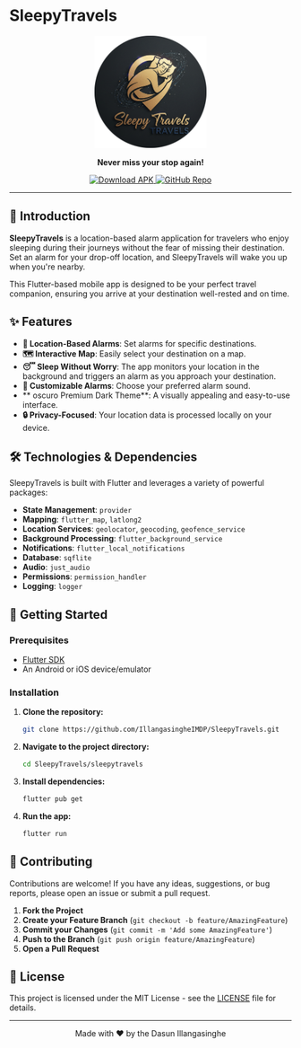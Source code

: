 
# SleepyTravels

<p align="center">
  <img src="logo.png" alt="SleepyTravels Logo" width="200"/>
</p>

<p align="center">
  <strong>Never miss your stop again!</strong>
</p>

<p align="center">
  <a href="https://github.com/IllangasingheIMDP/SleepyTravels/releases/latest/download/app-release.apk">
    <img src="https://img.shields.io/badge/Download-APK-brightgreen.svg" alt="Download APK">
  </a>
  <a href="https://github.com/IllangasingheIMDP/SleepyTravels">
    <img src="https://img.shields.io/badge/GitHub-Repo-blue.svg" alt="GitHub Repo">
  </a>
</p>

---

## 🚀 Introduction

**SleepyTravels** is a location-based alarm application for travelers who enjoy sleeping during their journeys without the fear of missing their destination. Set an alarm for your drop-off location, and SleepyTravels will wake you up when you're nearby.

This Flutter-based mobile app is designed to be your perfect travel companion, ensuring you arrive at your destination well-rested and on time.

## ✨ Features

- **📍 Location-Based Alarms**: Set alarms for specific destinations.
- **🗺️ Interactive Map**: Easily select your destination on a map.
- **😴 Sleep Without Worry**: The app monitors your location in the background and triggers an alarm as you approach your destination.
- **🎵 Customizable Alarms**: Choose your preferred alarm sound.
- ** oscuro Premium Dark Theme**: A visually appealing and easy-to-use interface.
- **🔒 Privacy-Focused**: Your location data is processed locally on your device.

## 🛠️ Technologies & Dependencies

SleepyTravels is built with Flutter and leverages a variety of powerful packages:

- **State Management**: `provider`
- **Mapping**: `flutter_map`, `latlong2`
- **Location Services**: `geolocator`, `geocoding`, `geofence_service`
- **Background Processing**: `flutter_background_service`
- **Notifications**: `flutter_local_notifications`
- **Database**: `sqflite`
- **Audio**: `just_audio`
- **Permissions**: `permission_handler`
- **Logging**: `logger`

## 🏁 Getting Started

### Prerequisites

- [Flutter SDK](https://flutter.dev/docs/get-started/install)
- An Android or iOS device/emulator

### Installation

1. **Clone the repository:**
   ```sh
   git clone https://github.com/IllangasingheIMDP/SleepyTravels.git
   ```
2. **Navigate to the project directory:**
   ```sh
   cd SleepyTravels/sleepytravels
   ```
3. **Install dependencies:**
   ```sh
   flutter pub get
   ```
4. **Run the app:**
   ```sh
   flutter run
   ```

## 🤝 Contributing

Contributions are welcome! If you have any ideas, suggestions, or bug reports, please open an issue or submit a pull request.

1. **Fork the Project**
2. **Create your Feature Branch** (`git checkout -b feature/AmazingFeature`)
3. **Commit your Changes** (`git commit -m 'Add some AmazingFeature'`)
4. **Push to the Branch** (`git push origin feature/AmazingFeature`)
5. **Open a Pull Request**

## 📄 License

This project is licensed under the MIT License - see the [LICENSE](LICENSE) file for details.

---

<p align="center">
  Made with ❤️ by the Dasun Illangasinghe
</p>
